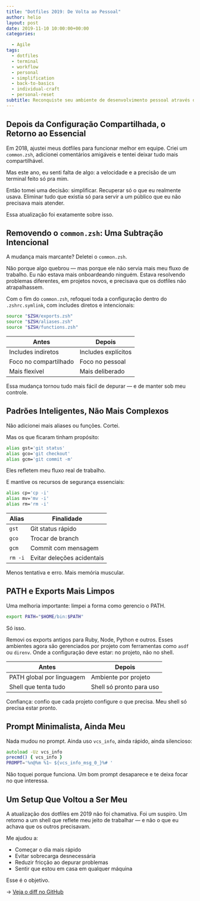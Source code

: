 ```yaml
---
title: "Dotfiles 2019: De Volta ao Pessoal"
author: helio
layout: post
date: 2019-11-10 10:00:00+00:00
categories:

  - Agile
tags:
  - dotfiles
  - terminal
  - workflow
  - personal
  - simplification
  - back-to-basics
  - individual-craft
  - personal-reset
subtitle: Reconquiste seu ambiente de desenvolvimento pessoal através de simplificação proposital—removendo recursos orientados a equipe para criar um setup de terminal rápido, focado e profundamente pessoal
---
```


## Depois da Configuração Compartilhada, o Retorno ao Essencial

Em 2018, ajustei meus dotfiles para funcionar melhor em equipe. Criei um `common.zsh`, adicionei comentários amigáveis e tentei deixar tudo mais compartilhável.

Mas este ano, eu senti falta de algo: a velocidade e a precisão de um terminal feito só pra mim.

Então tomei uma decisão: simplificar. Recuperar só o que eu realmente usava. Eliminar tudo que existia só para servir a um público que eu não precisava mais atender.

Essa atualização foi exatamente sobre isso.

## Removendo o `common.zsh`: Uma Subtração Intencional

A mudança mais marcante? Deletei o `common.zsh`.

Não porque algo quebrou — mas porque ele não servia mais meu fluxo de trabalho. Eu não estava mais onboardeando ninguém. Estava resolvendo problemas diferentes, em projetos novos, e precisava que os dotfiles não atrapalhassem.

Com o fim do `common.zsh`, refoquei toda a configuração dentro do `.zshrc.symlink`, com includes diretos e intencionais:

```zsh
source "$ZSH/exports.zsh"
source "$ZSH/aliases.zsh"
source "$ZSH/functions.zsh"
```

| Antes                 | Depois              |
| --------------------- | ------------------- |
| Includes indiretos    | Includes explícitos |
| Foco no compartilhado | Foco no pessoal     |
| Mais flexível         | Mais deliberado     |

Essa mudança tornou tudo mais fácil de depurar — e de manter sob meu controle.

## Padrões Inteligentes, Não Mais Complexos

Não adicionei mais aliases ou funções. Cortei.

Mas os que ficaram tinham propósito:

```zsh
alias gst='git status'
alias gco='git checkout'
alias gcm='git commit -m'
```

Eles refletem meu fluxo real de trabalho.

E mantive os recursos de segurança essenciais:

```zsh
alias cp='cp -i'
alias mv='mv -i'
alias rm='rm -i'
```

| Alias   | Finalidade                 |
| ------- | -------------------------- |
| `gst`   | Git status rápido          |
| `gco`   | Trocar de branch           |
| `gcm`   | Commit com mensagem        |
| `rm -i` | Evitar deleções acidentais |

Menos tentativa e erro. Mais memória muscular.

## PATH e Exports Mais Limpos

Uma melhoria importante: limpei a forma como gerencio o PATH.

```zsh
export PATH="$HOME/bin:$PATH"
```

Só isso.

Removi os exports antigos para Ruby, Node, Python e outros. Esses ambientes agora são gerenciados por projeto com ferramentas como `asdf` ou `direnv`. Onde a configuração deve estar: no projeto, não no shell.

| Antes                     | Depois                   |
| ------------------------- | ------------------------ |
| PATH global por linguagem | Ambiente por projeto     |
| Shell que tenta tudo      | Shell só pronto para uso |

Confiança: confio que cada projeto configure o que precisa. Meu shell só precisa estar pronto.

## Prompt Minimalista, Ainda Meu

Nada mudou no prompt. Ainda uso `vcs_info`, ainda rápido, ainda silencioso:

```zsh
autoload -Uz vcs_info
precmd() { vcs_info }
PROMPT='%n@%m %1~ ${vcs_info_msg_0_}%# '
```

Não toquei porque funciona. Um bom prompt desaparece e te deixa focar no que interessa.

## Um Setup Que Voltou a Ser Meu

A atualização dos dotfiles em 2019 não foi chamativa. Foi um suspiro. Um retorno a um shell que reflete meu jeito de trabalhar — e não o que eu achava que os outros precisavam.

Me ajudou a:

- Começar o dia mais rápido
- Evitar sobrecarga desnecessária
- Reduzir fricção ao depurar problemas
- Sentir que estou em casa em qualquer máquina

Esse é o objetivo.

→ [Veja o diff no GitHub](https://github.com/helmedeiros/dotfiles/compare/8303f8a805e3713e44298b4b976d24cea964f4c8...f496fe8a1ab4a7a040e825f3b34c7d2d17dcb324)
